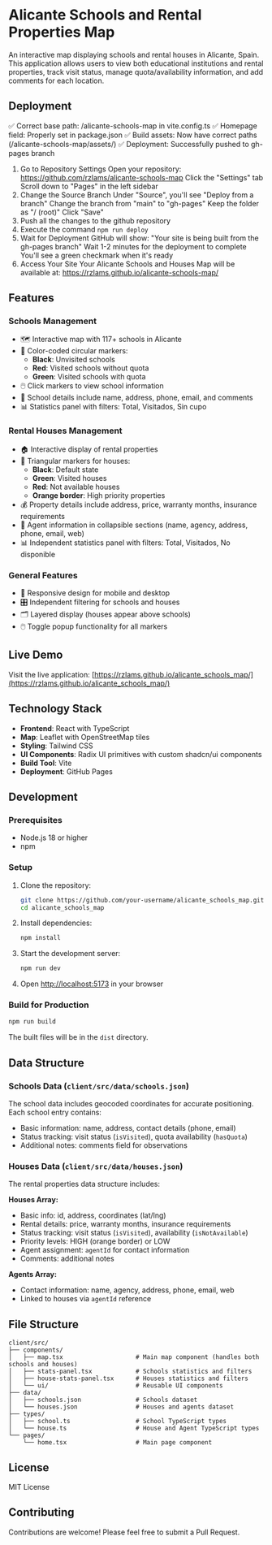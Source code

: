 # Alicante Schools and Rental Properties Map

An interactive map displaying schools and rental houses in Alicante, Spain. This application allows users to view both educational institutions and rental properties, track visit status, manage quota/availability information, and add comments for each location.

## Deployment

✅ Correct base path: /alicante-schools-map in vite.config.ts
✅ Homepage field: Properly set in package.json
✅ Build assets: Now have correct paths (/alicante-schools-map/assets/)
✅ Deployment: Successfully pushed to gh-pages branch

1. Go to Repository Settings
   Open your repository: https://github.com/rzlams/alicante-schools-map
   Click the "Settings" tab
   Scroll down to "Pages" in the left sidebar
2. Change the Source Branch
   Under "Source", you'll see "Deploy from a branch"
   Change the branch from "main" to "gh-pages"
   Keep the folder as "/ (root)"
   Click "Save"
3. Push all the changes to the github repository
4. Execute the command `npm run deploy`
5. Wait for Deployment
   GitHub will show: "Your site is being built from the gh-pages branch"
   Wait 1-2 minutes for the deployment to complete
   You'll see a green checkmark when it's ready
6. Access Your Site
   Your Alicante Schools and Houses Map will be available at:
   https://rzlams.github.io/alicante-schools-map/

## Features

### Schools Management

- 🗺️ Interactive map with 117+ schools in Alicante
- 🎯 Color-coded circular markers:
  - **Black**: Unvisited schools
  - **Red**: Visited schools without quota
  - **Green**: Visited schools with quota
- 🖱️ Click markers to view school information
- 📍 School details include name, address, phone, email, and comments
- 📊 Statistics panel with filters: Total, Visitados, Sin cupo

### Rental Houses Management

- 🏠 Interactive display of rental properties
- 🔺 Triangular markers for houses:
  - **Black**: Default state
  - **Green**: Visited houses
  - **Red**: Not available houses
  - **Orange border**: High priority properties
- 💰 Property details include address, price, warranty months, insurance requirements
- 👥 Agent information in collapsible sections (name, agency, address, phone, email, web)
- 📊 Independent statistics panel with filters: Total, Visitados, No disponible

### General Features

- 📱 Responsive design for mobile and desktop
- 🎛️ Independent filtering for schools and houses
- 🗂️ Layered display (houses appear above schools)
- 🖱️ Toggle popup functionality for all markers

## Live Demo

Visit the live application: [https://rzlams.github.io/alicante_schools_map/](https://rzlams.github.io/alicante_schools_map/)

## Technology Stack

- **Frontend**: React with TypeScript
- **Map**: Leaflet with OpenStreetMap tiles
- **Styling**: Tailwind CSS
- **UI Components**: Radix UI primitives with custom shadcn/ui components
- **Build Tool**: Vite
- **Deployment**: GitHub Pages

## Development

### Prerequisites

- Node.js 18 or higher
- npm

### Setup

1. Clone the repository:

   ```bash
   git clone https://github.com/your-username/alicante_schools_map.git
   cd alicante_schools_map
   ```

2. Install dependencies:

   ```bash
   npm install
   ```

3. Start the development server:

   ```bash
   npm run dev
   ```

4. Open [http://localhost:5173](http://localhost:5173) in your browser

### Build for Production

```bash
npm run build
```

The built files will be in the `dist` directory.

## Data Structure

### Schools Data (`client/src/data/schools.json`)

The school data includes geocoded coordinates for accurate positioning. Each school entry contains:

- Basic information: name, address, contact details (phone, email)
- Status tracking: visit status (`isVisited`), quota availability (`hasQuota`)
- Additional notes: comments field for observations

### Houses Data (`client/src/data/houses.json`)

The rental properties data structure includes:

**Houses Array:**

- Basic info: id, address, coordinates (lat/lng)
- Rental details: price, warranty months, insurance requirements
- Status tracking: visit status (`isVisited`), availability (`isNotAvailable`)
- Priority levels: HIGH (orange border) or LOW
- Agent assignment: `agentId` for contact information
- Comments: additional notes

**Agents Array:**

- Contact information: name, agency, address, phone, email, web
- Linked to houses via `agentId` reference

## File Structure

```
client/src/
├── components/
│   ├── map.tsx                    # Main map component (handles both schools and houses)
│   ├── stats-panel.tsx            # Schools statistics and filters
│   ├── house-stats-panel.tsx      # Houses statistics and filters
│   └── ui/                        # Reusable UI components
├── data/
│   ├── schools.json               # Schools dataset
│   └── houses.json                # Houses and agents dataset
├── types/
│   ├── school.ts                  # School TypeScript types
│   └── house.ts                   # House and Agent TypeScript types
└── pages/
    └── home.tsx                   # Main page component
```

## License

MIT License

## Contributing

Contributions are welcome! Please feel free to submit a Pull Request.

